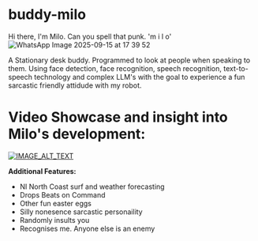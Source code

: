 # buddy-milo
Hi there, I'm Milo. Can you spell that punk. 'm i l o' 
![WhatsApp Image 2025-09-15 at 17 39 52](https://github.com/user-attachments/assets/b318acba-7246-4698-972f-bd60a7e8e5ff)

A Stationary desk buddy. Programmed to look at people when speaking to them. Using face detection, face recognition, speech recognition, text-to-speech technology and complex LLM's with the goal to experience a fun sarcastic friendly attidude with my robot.

# Video Showcase and insight into Milo's development:
[![IMAGE_ALT_TEXT](http://img.youtube.com/vi/MbzkkEcphq8/0.jpg)](https://youtu.be/MbzkkEcphq8 "Showcase of Milo")


**Additional Features:**
- NI North Coast surf and weather forecasting
- Drops Beats on Command
- Other fun easter eggs
- Silly nonesence sarcastic personaility
- Randomly insults you
- Recognises me. Anyone else is an enemy



